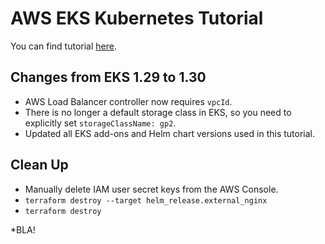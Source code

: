 # AWS EKS Kubernetes Tutorial

You can find tutorial [here](https://youtube.com/playlist?list=PLiMWaCMwGJXnKY6XmeifEpjIfkWRo9v2l&si=wc6LIC5V2tD-Tzwl).

## Changes from EKS 1.29 to 1.30

- AWS Load Balancer controller now requires `vpcId`.
- There is no longer a default storage class in EKS, so you need to explicitly set `storageClassName: gp2`.
- Updated all EKS add-ons and Helm chart versions used in this tutorial.

## Clean Up

- Manually delete IAM user secret keys from the AWS Console.
- `terraform destroy --target helm_release.external_nginx`
- `terraform destroy`



*BLA!
